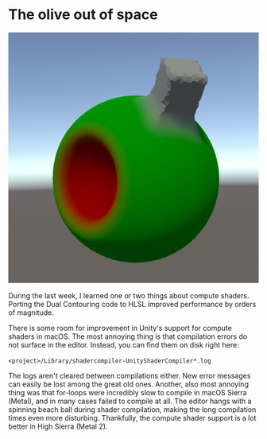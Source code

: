 # The olive out of space

![The olive out of space](olive.png)

During the last week,
I learned one or two things about compute shaders.
Porting the Dual Contouring code to HLSL improved performance by orders of magnitude.

There is some room for improvement in Unity's support for compute shaders in macOS.
The most annoying thing is that compilation errors do not surface in the editor.
Instead, you can find them on disk right here:

```<project>/Library/shadercompiler-UnityShaderCompiler*.log```

The logs aren't cleared between compilations either.
New error messages can easily be lost among the great old ones.
Another, also most annoying thing was that for-loops were incredibly slow to compile in macOS Sierra (Metal),
and in many cases failed to compile at all.
The editor hangs with a spinning beach ball during shader compilation,
making the long compilation times even more disturbing.
Thankfully, the compute shader support is a lot better in High Sierra (Metal 2).
